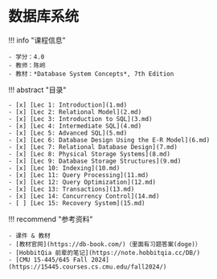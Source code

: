 # 数据库系统

!!! info "课程信息"

    - 学分：4.0
    - 教师：陈岭
    - 教材：*Database System Concepts*, 7th Edition

!!! abstract "目录"

    - [x] [Lec 1: Introduction](1.md)
    - [x] [Lec 2: Relational Model](2.md)
    - [x] [Lec 3: Introduction to SQL](3.md)
    - [x] [Lec 4: Intermediate SQL](4.md)
    - [x] [Lec 5: Advanced SQL](5.md)
    - [x] [Lec 6: Database Design Using the E-R Model](6.md)
    - [x] [Lec 7: Relational Database Design](7.md)
    - [x] [Lec 8: Physical Storage Systems](8.md)
    - [x] [Lec 9: Database Storage Structures](9.md)
    - [x] [Lec 10: Indexing](10.md)
    - [x] [Lec 11: Query Processing](11.md)
    - [x] [Lec 12: Query Optimization](12.md)
    - [x] [Lec 13: Transactions](13.md)
    - [x] [Lec 14: Concurrency Control](14.md)
    - [ ] [Lec 15: Recovery System](15.md)

!!! recommend "参考资料"

    - 课件 & 教材
    - [教材官网](https://db-book.com/)（里面有习题答案(doge)）
    - [HobbitQia 前辈的笔记](https://note.hobbitqia.cc/DB/)
    - [CMU 15-445/645 Fall 2024](https://15445.courses.cs.cmu.edu/fall2024/)